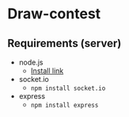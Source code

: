 # Draw-contest

## Requirements (server)
* node.js
  - [Install link](https://nodejs.org/en/download/)
* socket.io
  - `npm install socket.io`
* express
  - `npm install express`
